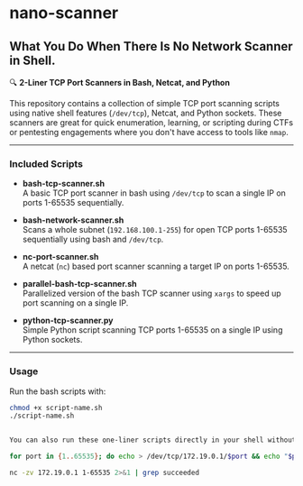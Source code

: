 # nano-scanner
## What You Do When There Is No Network Scanner in Shell.

🔍 **2-Liner TCP Port Scanners in Bash, Netcat, and Python**

This repository contains a collection of simple TCP port scanning scripts using native shell features (`/dev/tcp`), Netcat, and Python sockets. These scanners are great for quick enumeration, learning, or scripting during CTFs or pentesting engagements where you don't have access to tools like `nmap`.

---

### Included Scripts

- **bash-tcp-scanner.sh**  
  A basic TCP port scanner in bash using `/dev/tcp` to scan a single IP on ports 1-65535 sequentially.

- **bash-network-scanner.sh**  
  Scans a whole subnet (`192.168.100.1-255`) for open TCP ports 1-65535 sequentially using bash and `/dev/tcp`.

- **nc-port-scanner.sh**  
  A netcat (`nc`) based port scanner scanning a target IP on ports 1-65535.

- **parallel-bash-tcp-scanner.sh**  
  Parallelized version of the bash TCP scanner using `xargs` to speed up port scanning on a single IP.

- **python-tcp-scanner.py**  
  Simple Python script scanning TCP ports 1-65535 on a single IP using Python sockets.

---

### Usage

Run the bash scripts with:

```bash
chmod +x script-name.sh
./script-name.sh


You can also run these one-liner scripts directly in your shell without saving them to files. For example:

for port in {1..65535}; do echo > /dev/tcp/172.19.0.1/$port && echo "$port open"; done 2>/dev/null

nc -zv 172.19.0.1 1-65535 2>&1 | grep succeeded



